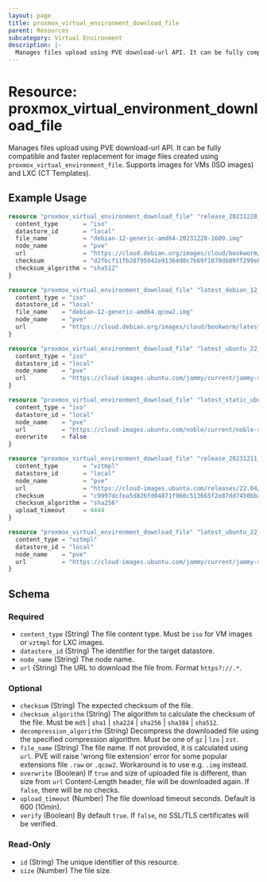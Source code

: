 ```yaml
---
layout: page
title: proxmox_virtual_environment_download_file
parent: Resources
subcategory: Virtual Environment
description: |-
  Manages files upload using PVE download-url API. It can be fully compatible and faster replacement for image files created using proxmox_virtual_environment_file. Supports images for VMs (ISO images) and LXC (CT Templates).
---
```


# Resource: proxmox_virtual_environment_download_file

Manages files upload using PVE download-url API. It can be fully compatible and faster replacement for image files created using `proxmox_virtual_environment_file`. Supports images for VMs (ISO images) and LXC (CT Templates).

## Example Usage

```terraform
resource "proxmox_virtual_environment_download_file" "release_20231228_debian_12_bookworm_qcow2_img" {
  content_type       = "iso"
  datastore_id       = "local"
  file_name          = "debian-12-generic-amd64-20231228-1609.img"
  node_name          = "pve"
  url                = "https://cloud.debian.org/images/cloud/bookworm/20231228-1609/debian-12-generic-amd64-20231228-1609.qcow2"
  checksum           = "d2fbcf11fb28795842e91364d8c7b69f1870db09ff299eb94e4fbbfa510eb78d141e74c1f4bf6dfa0b7e33d0c3b66e6751886feadb4e9916f778bab1776bdf1b"
  checksum_algorithm = "sha512"
}

resource "proxmox_virtual_environment_download_file" "latest_debian_12_bookworm_qcow2_img" {
  content_type = "iso"
  datastore_id = "local"
  file_name    = "debian-12-generic-amd64.qcow2.img"
  node_name    = "pve"
  url          = "https://cloud.debian.org/images/cloud/bookworm/latest/debian-12-generic-amd64.qcow2"
}

resource "proxmox_virtual_environment_download_file" "latest_ubuntu_22_jammy_qcow2_img" {
  content_type = "iso"
  datastore_id = "local"
  node_name    = "pve"
  url          = "https://cloud-images.ubuntu.com/jammy/current/jammy-server-cloudimg-amd64.img"
}

resource "proxmox_virtual_environment_download_file" "latest_static_ubuntu_24_noble_qcow2_img" {
  content_type = "iso"
  datastore_id = "local"
  node_name    = "pve"
  url          = "https://cloud-images.ubuntu.com/noble/current/noble-server-cloudimg-amd64.img"
  overwrite    = false
}

resource "proxmox_virtual_environment_download_file" "release_20231211_ubuntu_22_jammy_lxc_img" {
  content_type       = "vztmpl"
  datastore_id       = "local"
  node_name          = "pve"
  url                = "https://cloud-images.ubuntu.com/releases/22.04/release-20231211/ubuntu-22.04-server-cloudimg-amd64-root.tar.xz"
  checksum           = "c9997dcfea5d826fd04871f960c513665f2e87dd7450bba99f68a97e60e4586e"
  checksum_algorithm = "sha256"
  upload_timeout     = 4444
}

resource "proxmox_virtual_environment_download_file" "latest_ubuntu_22_jammy_lxc_img" {
  content_type = "vztmpl"
  datastore_id = "local"
  node_name    = "pve"
  url          = "https://cloud-images.ubuntu.com/jammy/current/jammy-server-cloudimg-amd64.tar.gz"
}
```

<!-- schema generated by tfplugindocs -->
## Schema

### Required

- `content_type` (String) The file content type. Must be `iso` for VM images or `vztmpl` for LXC images.
- `datastore_id` (String) The identifier for the target datastore.
- `node_name` (String) The node name.
- `url` (String) The URL to download the file from. Format `https?://.*`.

### Optional

- `checksum` (String) The expected checksum of the file.
- `checksum_algorithm` (String) The algorithm to calculate the checksum of the file. Must be `md5` | `sha1` | `sha224` | `sha256` | `sha384` | `sha512`.
- `decompression_algorithm` (String) Decompress the downloaded file using the specified compression algorithm. Must be one of `gz` | `lzo` | `zst`.
- `file_name` (String) The file name. If not provided, it is calculated using `url`. PVE will raise 'wrong file extension' error for some popular extensions file `.raw` or `.qcow2`. Workaround is to use e.g. `.img` instead.
- `overwrite` (Boolean) If `true` and size of uploaded file is different, than size from `url` Content-Length header, file will be downloaded again. If `false`, there will be no checks.
- `upload_timeout` (Number) The file download timeout seconds. Default is 600 (10min).
- `verify` (Boolean) By default `true`. If `false`, no SSL/TLS certificates will be verified.

### Read-Only

- `id` (String) The unique identifier of this resource.
- `size` (Number) The file size.
